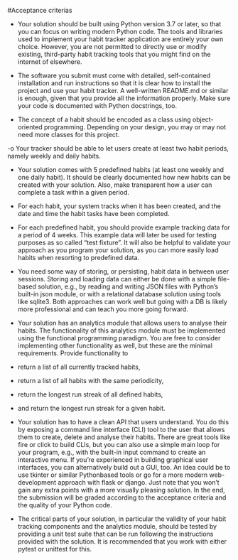 #Acceptance criterias 

- Your solution should be built using Python version 3.7 or later, so that you can focus on writing modern
Python code. The tools and libraries used to implement your habit tracker application are entirely your
own choice. However, you are not permitted to directly use or modify existing, third-party habit tracking
tools that you might find on the internet of elsewhere.

- The software you submit must come with detailed, self-contained installation and run instructions so that
it is clear how to install the project and use your habit tracker. A well-written README.md or similar is
enough, given that you provide all the information properly. Make sure your code is documented with
Python docstrings, too.

- The concept of a habit should be encoded as a class using object-oriented programming. Depending on
your design, you may or may not need more classes for this project.

-o Your tracker should be able to let users create at least two habit periods, namely weekly and daily habits.


- Your solution comes with 5 predefined habits (at least one weekly and one daily habit). It should be clearly
documented how new habits can be created with your solution. Also, make transparent how a user can
complete a task within a given period.

- For each habit, your system tracks when it has been created, and the date and time the habit tasks have
been completed.

- For each predefined habit, you should provide example tracking data for a period of 4 weeks. This example data will later be used for testing purposes as so called “test fixture”. It will also be helpful to validate
your approach as you program your solution, as you can more easily load habits when resorting to predefined data.

- You need some way of storing, or persisting, habit data in between user sessions. Storing and loading
data can either be done with a simple file-based solution, e.g., by reading and writing JSON files with
Python’s built-in json module, or with a relational database solution using tools like sqlite3. Both approaches can work well but going with a DB is likely more professional and can teach you more going
forward.

- Your solution has an analytics module that allows users to analyse their habits. The functionality of this
analytics module must be implemented using the functional programming paradigm. You are free to consider implementing other functionality as well, but these are the minimal requirements. Provide functionality to
- return a list of all currently tracked habits,
- return a list of all habits with the same periodicity,
- return the longest run streak of all defined habits,
- and return the longest run streak for a given habit.

- Your solution has to have a clean API that users understand. You do this by exposing a command line
interface (CLI) tool to the user that allows them to create, delete and analyse their habits. There are great
tools like fire or click to build CLIs, but you can also use a simple main loop for your program, e.g., with
the built-in input command to create an interactive menu. If you’re experienced in building graphical user
interfaces, you can alternatively build out a GUI, too. An idea could be to use tkinter or similar Pythonbased tools or go for a more modern web-development approach with flask or django. Just note that you
won’t gain any extra points with a more visually pleasing solution. In the end, the submission will be
graded according to the acceptance criteria and the quality of your Python code.

- The critical parts of your solution, in particular the validity of your habit tracking components and the
analytics module, should be tested by providing a unit test suite that can be run following the instructions
provided with the solution. It is recommended that you work with either pytest or unittest for this.